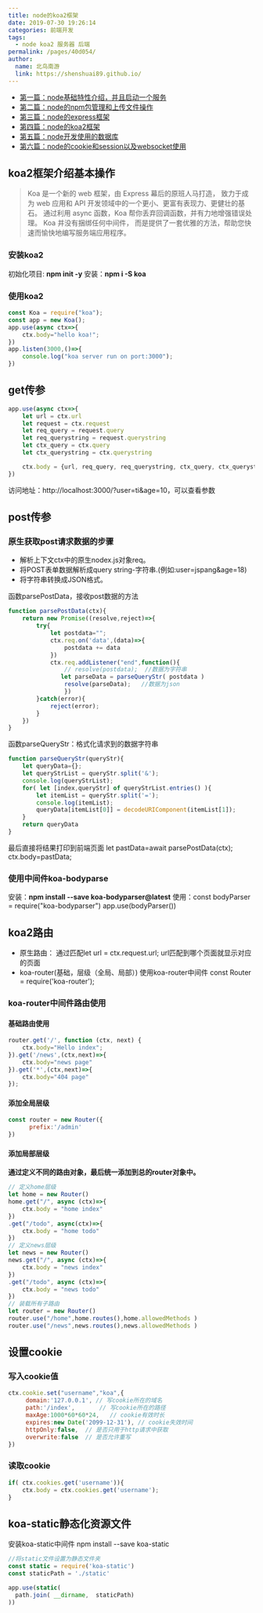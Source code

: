 ```yaml
---
title: node的koa2框架
date: 2019-07-30 19:26:14
categories: 前端开发
tags: 
  - node koa2 服务器 后端
permalink: /pages/40d054/
author: 
  name: 北鸟南游
  link: https://shenshuai89.github.io/
---
```

*  [第一篇：node基础特性介绍，并且启动一个服务](https://shenshuai89.github.io//2019/07/16/node基础入门一/)
*  [第二篇：node的npm包管理和上传文件操作](https://shenshuai89.github.io//2019/07/20/node基础入门二/)
*  [第三篇：node的express框架](https://shenshuai89.github.io//2019/07/26/node基础入门三/)
*  [第四篇：node的koa2框架](https://shenshuai89.github.io//2019/07/30/node基础入门四/)
*  [第五篇：node开发使用的数据库](https://shenshuai89.github.io//2019/08/03/node基础入门五/)
*  [第六篇：node的cookie和session以及websocket使用](https://shenshuai89.github.io//2019/08/10/node基础入门六/)

## koa2框架介绍基本操作
> Koa 是一个新的 web 框架，由 Express 幕后的原班人马打造， 致力于成为 web 应用和 API 开发领域中的一个更小、更富有表现力、更健壮的基石。 通过利用 async 函数，Koa 帮你丢弃回调函数，并有力地增强错误处理。 Koa 并没有捆绑任何中间件， 而是提供了一套优雅的方法，帮助您快速而愉快地编写服务端应用程序。

### 安装koa2
初始化项目: **npm init -y**
安装：**npm i -S koa**

### 使用koa2
``` js
const Koa = require("koa");
const app = new Koa();
app.use(async ctx=>{
    ctx.body="hello koa!";
})
app.listen(3000,()=>{
    console.log("koa server run on port:3000");
})
```
## get传参
``` js
app.use(async ctx=>{
    let url = ctx.url
    let request = ctx.request
    let req_query = request.query
    let req_querystring = request.querystring
    let ctx_query = ctx.query
    let ctx_querystring = ctx.querystring

    ctx.body = {url, req_query, req_querystring, ctx_query, ctx_querystring}
})
```
访问地址：http://localhost:3000/?user=ti&age=10，可以查看参数

## post传参
### 原生获取post请求数据的步骤
- 解析上下文ctx中的原生nodex.js对象req。
- 将POST表单数据解析成query string-字符串.(例如:user=jspang&age=18)
- 将字符串转换成JSON格式。

函数parsePostData，接收post数据的方法
``` js
function parsePostData(ctx){
    return new Promise((resolve,reject)=>{
        try{
            let postdata="";
            ctx.req.on('data',(data)=>{
                postdata += data
            })
            ctx.req.addListener("end",function(){
                // resolve(postdata);  //数据为字符串
               let parseData = parseQueryStr( postdata )
                resolve(parseData);   //数据为json
				}) 
		}catch(error){ 
			reject(error); 
		}
	})
}
```
函数parseQueryStr：格式化请求到的数据字符串
``` js
function parseQueryStr(queryStr){
    let queryData={};
    let queryStrList = queryStr.split('&');
    console.log(queryStrList);
    for( let [index,queryStr] of queryStrList.entries() ){
        let itemList = queryStr.split('=');
        console.log(itemList);
        queryData[itemList[0]] = decodeURIComponent(itemList[1]);
    }
    return queryData
}
```
最后直接将结果打印到前端页面
     let pastData=await parsePostData(ctx);
     ctx.body=pastData;

### 使用中间件koa-bodyparse
安装：**npm install --save koa-bodyparser@latest**
使用：const bodyParser = require("koa-bodyparser")
app.use(bodyParser())
          
## koa2路由
* 原生路由：
  通过匹配let url = ctx.request.url;
  url匹配到哪个页面就显示对应的页面
* koa-router(基础，层级（全局、局部）)
  使用koa-router中间件
  const Router = require('koa-router');
### koa-router中间件路由使用
#### 基础路由使用
``` js
router.get('/', function (ctx, next) {
    ctx.body="Hello index";
}).get('/news',(ctx,next)=>{
    ctx.body="news page"
}).get('*',(ctx,next)=>{
    ctx.body="404 page"
});
```

#### 添加全局层级
``` js
const router = new Router({
      prefix:'/admin'
})
```

#### 添加局部层级
**通过定义不同的路由对象，最后统一添加到总的router对象中。**
``` js
// 定义home层级
let home = new Router()
home.get("/", async (ctx)=>{
	ctx.body = "home index"
})
.get("/todo", async(ctx)=>{
	ctx.body = "home todo"
})
// 定义news层级
let news = new Router()
news.get("/", async (ctx)=>{
	ctx.body = "news index"
})
.get("/todo", async (ctx)=>{
	ctx.body = "news todo"
})
// 装载所有子路由
let router = new Router()
router.use("/home",home.routes(),home.allowedMethods )
router.use("/news",news.routes(),news.allowedMethods )
```

## 设置cookie
### 写入cookie值
``` js
ctx.cookie.set("username","koa",{
     domain:'127.0.0.1', // 写cookie所在的域名
     path:'/index',       // 写cookie所在的路径
     maxAge:1000*60*60*24,   // cookie有效时长
     expires:new Date('2099-12-31'), // cookie失效时间
     httpOnly:false,  // 是否只用于http请求中获取
     overwrite:false  // 是否允许重写
})
```
### 读取cookie
``` js
if( ctx.cookies.get('username')){
	ctx.body = ctx.cookies.get('username');
}
```

## koa-static静态化资源文件
安装koa-static中间件
npm install --save koa-static
``` js
//将static文件设置为静态文件夹
const static = require('koa-static')
const staticPath = './static'

app.use(static(
  path.join( __dirname,  staticPath)
))

```